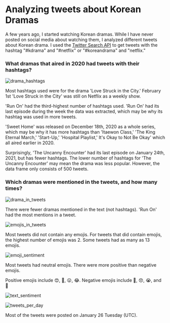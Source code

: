 # Analyzing tweets about Korean Dramas
A few years ago, I started watching Korean dramas. While I have never posted on social media about watching them, I analyzed different tweets about Korean drama. I used the [Twitter Search API](https://developer.twitter.com/en/docs/twitter-api/v1/tweets/search/overview) to get tweets with the hashtag "#kdrama" and "#netflix" or "#koreandrama" and "netflix." 

### What dramas that aired in 2020 had tweets with their hashtags?

![drama_hashtags](https://github.com/nadinemukondiwa/Personal-Projects/tree/main/Tweet%20Analysis/images/drama_hashtags.png)

Most hashtags used were for the drama 'Love Struck in the City.' February 1st 'Love Struck in the City' was still on Netflix as a weekly show. 

'Run On' had the third-highest number of hashtags used. 'Run On' had its last episode during the week the data was extracted, which may be why its hashtag was used in more tweets. 

'Sweet Home' was released on December 18th, 2020 as a whole series, which may be why it has more hashtags than 'Itaewon Class,' 'The King Eternal March,' 'Start-Up,' 'Hospital Playlist,' It's Okay to Not Be Okay' which all aired earlier in 2020. 

Surprisingly, 'The Uncanny Encounter' had its last episode on January 24th, 2021, but has fewer hashtags. The lower number of hashtags for 'The Uncanny Encounter' may mean the drama was less popular. However, the data frame only consists of 500 tweets.



### Which dramas were mentioned in the tweets, and how many times?

![drama_in_tweets](https://github.com/nadinemukondiwa/Personal-Projects/tree/main/Tweet%20Analysis/images/drama_in_tweets.png)

There were fewer dramas mentioned in the text (not hashtags). 'Run On' had the most mentions in a tweet.


![emojis_in_tweets](https://github.com/nadinemukondiwa/Personal-Projects/tree/main/Tweet%20Analysis/images/emojis_in_tweets.png)

Most tweets did not contain any emojis. For tweets that did contain emojis, the highest number of emojis was 2. Some tweets had as many as 13 emojis.

![emoji_sentiment](https://github.com/nadinemukondiwa/Personal-Projects/tree/main/Tweet%20Analysis/images/emoji_sentiment.png)

Most tweets had neutral emojis. There were more positive than negative emojis.

Positive emojis include 😍, 🤩, 😛, 😂.
Negative emojis include 🤧, 😞, 😭, and 😬


![text_sentiment](https://github.com/nadinemukondiwa/Personal-Projects/tree/main/Tweet%20Analysis/images/text_sentiment.png)


![tweets_per_day](https://github.com/nadinemukondiwa/Personal-Projects/tree/main/Tweet%20Analysis/images/tweets_per_day.png)

Most of the tweets were posted on January 26 Tuesday (UTC).
